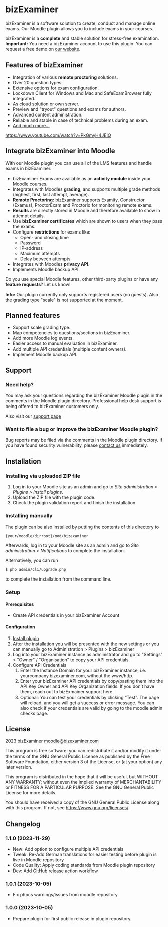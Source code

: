 # bizExaminer #

bizExaminer is a software solution to create, conduct and manage online exams.
Our Moodle plugin allows you to include exams in your courses.

bizExaminer is a **complete** and stable solution for stress-free examination.  
**Important:** You need a bizExaminer account to use this plugin. You can request a free demo on [our website](https://www.bizexaminer.com/en/#demo). 

## Features of bizExaminer ##

- Integration of various **remote proctoring** solutions.
- Over 20 question types.
- Extensive options for exam configuration.
- Lockdown Client for Windows and Mac and SafeExamBrowser fully integrated.
- As cloud solution or own server.
- Preview and "tryout" questions and exams for authors.
- Advanced content administration.
- Reliable and stable in case of technical problems during an exam.
- [And much more...](https://www.bizexaminer.com/en/features/)

https://www.youtube.com/watch?v=PkGmyH4JEIQ

## Integrate bizExaminer into Moodle ##

With our Moodle plugin you can use all of the LMS features and handle exams in bizExaminer.

- bizExaminer Exams are available as an **activity module** inside your Moodle courses.
- Integrates with Moodles **grading**, and supports multiple grade methods (highest, first, last attempt, average).
- **Remote Proctoring:** bizExaminer supports Examity, Constructor (Examus), ProctorExam and Proctorio for monitoring remote exams.
- **Results** are directly stored in Moodle and therefore available to show in attempt details.
- Use **bizExaminer certificates** which are shown to users when they pass the exams.
- Configure **restrictions** for exams like:
  - Open- and closing time
  - Password
  - IP-address
  - Maximum attempts
  - Delay between attempts
- Integrates with Moodles **privacy API**.
- Implements Moodle backup API.

Do you use special Moodle features, other third-party plugins or have any **feature requests**? Let us know!

**Info:** 
Our plugin currently only supports registered users (no guests). Also the grading type "scale" is not supported at the moment.

## Planned features ##

- Support scale grading type.
- Map competencies to questions/sections in bizExaminer.
- Add more Moodle log events.
- Easier access to manual evaluation in bizExaminer.
- Add multiple API credentials (multiple content owners).
- Implement Moodle backup API.

## Support ##

### Need help? ###

You may ask your questions regarding the bizExaminer Moodle plugin in the comments in the Moodle plugin directory.
Professional help desk support is being offered to bizExaminer customers only.

Also visit our [support page](https://support.bizexaminer.com/article/using-the-bizexaminer-moodle-plugin/)

### Want to file a bug or improve the bizExaminer Moodle plugin? ###
Bug reports may be filed via the comments in the Moodle plugin directory. If you have found security vulnerability, please [contact us](https://www.bizexaminer.com/en/contact/) immediately.

## Installation ##

### Installing via uploaded ZIP file ###

1. Log in to your Moodle site as an admin and go to _Site administration >
   Plugins > Install plugins_.
2. Upload the ZIP file with the plugin code.
3. Check the plugin validation report and finish the installation.

### Installing manually ###

The plugin can be also installed by putting the contents of this directory to

    {your/moodle/dirroot}/mod/bizexaminer

Afterwards, log in to your Moodle site as an admin and go to _Site administration >
Notifications_ to complete the installation.

Alternatively, you can run

    $ php admin/cli/upgrade.php

to complete the installation from the command line.

### Setup ###

#### Prerequisites ####

- Create API credentials in your bizExaminer Account

#### Configuration ####

1. [Install plugin](#installing-manually)
2. After the installation you will be presented with the new settings or you can manually go to Administration > Plugins > bizExaminer
3. Log into your bizExaminer instance as administrator and go to "Settings" > "Owner" / "Organisation" to copy your API credentials.
4. Configure API Credentials
   1. Enter the Instance Domain for your bizExaminer instance, i.e. yourcompany.bizexaminer.com, without the www/http.
   2. Enter your bizExaminer API credentials by copy/pasting them into the API Key Owner and API Key Organization fields. If you don’t have them, reach out to bizExmainer support here.
   3. Optional: You can test your credentials by clicking “Test”. The page will reload, and you will get a success or error message. You can also check if your credentials are valid by going to the moodle admin checks page.

## License ##

2023 bizExaminer <moodle@bizexaminer.com>

This program is free software: you can redistribute it and/or modify it under
the terms of the GNU General Public License as published by the Free Software
Foundation, either version 3 of the License, or (at your option) any later
version.

This program is distributed in the hope that it will be useful, but WITHOUT ANY
WARRANTY; without even the implied warranty of MERCHANTABILITY or FITNESS FOR A
PARTICULAR PURPOSE.  See the GNU General Public License for more details.

You should have received a copy of the GNU General Public License along with
this program.  If not, see <https://www.gnu.org/licenses/>.

## Changelog ##

### 1.1.0 (2023-11-29) ###
- New: Add option to configure multiple API credentials
- Tweak: Re-Add German translations for easier testing before plugin is live in Moodle repository
- Code Quality: Apply coding standards from Moodle plugin repository
- Dev: Add GitHub release action workflow

### 1.0.1 (2023-10-05) ###
- Fix phpcs warnings/issues from moodle repository.

### 1.0.0 (2023-10-05) ###
- Prepare plugin for first public release in plugin repository.